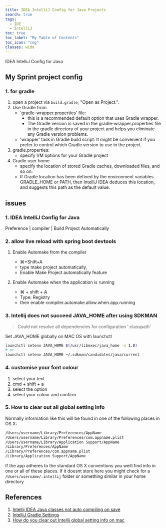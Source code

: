 ```yaml
---
title: IDEA IntelliJ Config for Java Projects
search: true
tags: 
  - IDE
  - IntelliJ
toc: true
toc_label: "My Table of Contents"
toc_icon: "cog"
classes: wide
---
```


IDEA IntelliJ Config for Java

## My Sprint project config

### 1. for gradle

1. open a project via `build.gradle`, "Open as Project.".
2. Use Gradle from
    - 'gradle-wrapper.properties' file:
        - this is a recommended default option that uses Gradle wrapper.
        - The Gradle version is saved in the gradle-wrapper.properties file in the gradle directory of your project and helps you eliminate any Gradle version problems.
    - 'wrapper' task in Gradle build script: It might be convenient if you prefer to control which Gradle version to use in the project.
3. gradle.properties:
    - specify VM options for your Gradle project
4. Gradle user home
    - specify the location of stored Gradle caches, downloaded files, and so on.
    - If Gradle location has been defined by the environment variables GRADLE_HOME or PATH, then IntelliJ IDEA deduces this location, and suggests this path as the default value.

## issues

### 1. IDEA IntelliJ Config for Java

Preference | compiler | Build Project Automatically

### 2.  allow live reload with spring boot devtools

1. Enable Automake from the compiler
    - ⌘+Shift+A
    - type make project automatically,
    - Enable Make Project automatically feature

2. Enable Automake when the application is running
    - ⌘ + shift + A
    - Type: Registry
    - then enable compiler.automake.allow.when.app.running

### 3. Intellij does not succeed JAVA_HOME after using SDKMAN

> Could not resolve all dependencies for configuration ':classpath'

Set JAVA_HOME globally on MAC OS with launchctl

```bash
launchctl setenv JAVA_HOME $(/usr/libexec/java_home -v 1.8)
# or
launchctl setenv JAVA_HOME ~/.sdkman/candidates/java/current
```

### 4. customise your font colour

1. select your text
2. cmd + shift + a
3. select the option
4. select your colour and confirm

### 5. How to clear out all global setting info

Normally information like this will be found in one of the following places in OS X:

```bash
/Users/username/Library/Preferences/AppName
/Users/username/Library/Preferences/com.appname.plist
/Users/username/Library/Application Support/AppName
/Library/Preferences/AppName
/Library/Preferences/com.appname.plist
/Library/Application Support/AppName
```

If the app adheres to the standard OS X conventions you weill find info in one or all of these places. If it doesnt store here you might check for a `/Users/username/.intellij` folder or something similar in your home directory

## References

1. [Intellij IDEA Java classes not auto compiling on save](https://stackoverflow.com/questions/12744303/intellij-idea-java-classes-not-auto-compiling-on-save)
2. [IntelliJ Gradle Settings](https://www.jetbrains.com/help/idea/gradle-settings.html)
3. [How do you clear out Intellij global setting info on mac](https://stackoverflow.com/questions/2774315/in-intellij-on-os-x-how-do-you-clear-out-all-global-setting-info-licensing-etc)